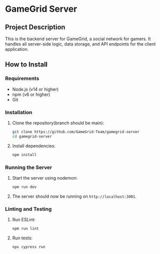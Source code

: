 # GameGrid Server

## Project Description

This is the backend server for GameGrid, a social network for gamers. It handles all server-side logic, data storage, and API endpoints for the client application.

## How to Install

### Requirements

- Node.js (v14 or higher)
- npm (v6 or higher)
- Git

### Installation

1. Clone the repository(branch should be main):

   ```sh
   git clone https://github.com/GameGrid-Team/gamegrid-server
   cd gamegrid-server
   ```

2. Install dependencies:
   ```sh
   npm install
   ```

### Running the Server

1. Start the server using nodemon:

   ```sh
   npm run dev
   ```

2. The server should now be running on `http://localhost:3001`.

### Linting and Testing

1. Run ESLint:

   ```sh
   npm run lint
   ```

2. Run tests:
   ```sh
   npx cypress run
   ```
